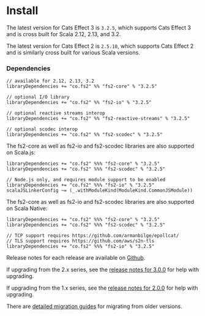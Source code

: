 # Install

The latest version for Cats Effect 3 is `3.2.5`, which supports Cats Effect 3 and is cross built for Scala 2.12, 2.13, and 3.2.

The latest version for Cats Effect 2 is `2.5.10`, which supports Cats Effect 2 and is similarly cross built for various Scala versions.

### Dependencies <!-- {docsify-ignore} -->

```
// available for 2.12, 2.13, 3.2
libraryDependencies += "co.fs2" %% "fs2-core" % "3.2.5"

// optional I/O library
libraryDependencies += "co.fs2" %% "fs2-io" % "3.2.5"

// optional reactive streams interop
libraryDependencies += "co.fs2" %% "fs2-reactive-streams" % "3.2.5"

// optional scodec interop
libraryDependencies += "co.fs2" %% "fs2-scodec" % "3.2.5"
```

The fs2-core as well as fs2-io and fs2-scodec libraries are also supported on Scala.js:

```
libraryDependencies += "co.fs2" %%% "fs2-core" % "3.2.5"
libraryDependencies += "co.fs2" %%% "fs2-scodec" % "3.2.5"

// Node.js only, and requires module support to be enabled
libraryDependencies += "co.fs2" %%% "fs2-io" % "3.2.5"
scalaJSLinkerConfig ~= (_.withModuleKind(ModuleKind.CommonJSModule)) 
```

The fs2-core as well as fs2-io and fs2-scodec libraries are also supported on Scala Native:
```
libraryDependencies += "co.fs2" %%% "fs2-core" % "3.2.5"
libraryDependencies += "co.fs2" %%% "fs2-scodec" % "3.2.5"

// TCP support requires https://github.com/armanbilge/epollcat/
// TLS support requires https://github.com/aws/s2n-tls
libraryDependencies += "co.fs2" %%% "fs2-io" % "3.2.5"
```

Release notes for each release are available on [Github](https://github.com/typelevel/fs2/releases/).

If upgrading from the 2.x series, see the [release notes for 3.0.0](https://github.com/typelevel/fs2/releases/tag/v3.0.0) for help with upgrading.

If upgrading from the 1.x series, see the [release notes for 2.0.0](https://github.com/typelevel/fs2/releases/tag/v2.0.0) for help with upgrading.

There are [detailed migration guides](https://github.com/typelevel/fs2/blob/main/docs/) for migrating from older versions.

